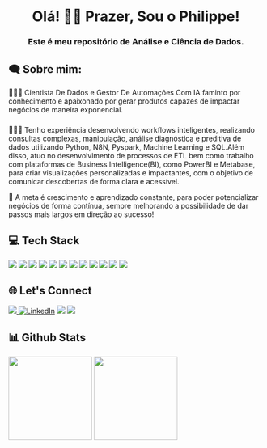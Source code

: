 <h1 align="center">Olá! 👋😄 Prazer, Sou o Philippe! </h1>
<h3 align="center">Este é meu repositório de Análise e Ciência de Dados.</h3>

<h2 align="left">🗨 Sobre mim:</h2>
🧑🏻‍🎓 Cientista De Dados e Gestor De Automações Com IA faminto por conhecimento e apaixonado por gerar produtos capazes de impactar negócios de maneira exponencial.

###
👨🏻‍💻 Tenho experiência desenvolvendo workflows inteligentes, realizando consultas complexas, manipulação, análise diagnóstica e preditiva de dados utilizando Python, N8N, Pyspark, Machine Learning e SQL.Além disso, atuo no desenvolvimento de processos de ETL bem como trabalho com plataformas de Business Intelligence(BI), como PowerBI e Metabase, para criar visualizações personalizadas e impactantes, com o objetivo de comunicar descobertas de forma clara e acessível.

🚀 A meta é crescimento e aprendizado constante, para poder potencializar negócios de forma contínua, sempre melhorando a possibilidade de dar passos mais largos em direção ao sucesso!

<h2 align="left">💻 Tech Stack</h2>
<div <br>          
<img src="https://img.shields.io/badge/Microsoft_SQL_Server-CC2927?style=for-the-badge&logo=microsoft-sql-server&logoColor=white">
<img src="https://img.shields.io/badge/MongoDB-4EA94B?style=for-the-badge&logo=mongodb&logoColor=white">
<img src="https://img.shields.io/badge/Python-4695dd?style=for-the-badge&logo=python&logoColor=FFD43B">
<img src="https://img.shields.io/badge/pandas-%23150458.svg?style=for-the-badge&logo=pandas&logoColor=white">
<img src="https://img.shields.io/badge/Matplotlib-%232A9D8F.svg?style=for-the-badge&logo=Matplotlib&logoColor=black">
<img src="https://img.shields.io/badge/Plotly-%233F4F75.svg?style=for-the-badge&logo=plotly&logoColor=white">
<img src="https://img.shields.io/badge/scikit--learn-%23F7931E.svg?style=for-the-badge&logo=scikit-learn&logoColor=white">
<img src="https://img.shields.io/badge/PowerBI-F2C811?style=for-the-badge&logo=Power%20BI&logoColor=white">
<img src="https://img.shields.io/badge/Tableau-E97627?style=for-the-badge&logo=Tableau&logoColor=white">
<img src="https://img.shields.io/badge/Microsoft_Office-D83B01?style=for-the-badge&logo=microsoft-office&logoColor=white">
<img src="https://img.shields.io/badge/Metabase-509EE3?style=for-the-badge&logo=metabase&logoColor=fff">
<img src="https://github.com/Philippeizidorio/CriandoDW_SQLEMPVinicola/assets/145637595/a2ff1f77-cccf-45f6-8ecc-5a9735f2e64c">
</div>         

<h2 align="left">🌐 Let's Connect </h2>

<a href="https://api.whatsapp.com/send?l=pt_BR&phone=55799011696"><img src="https://github.com/user-attachments/assets/2a9cfbc4-52ae-4a86-86bb-f2c690ba4301">
[![LinkedIn](https://img.shields.io/badge/linkedin-0A66C2?style=for-the-badge&logo=linkedin&logoColor=white)](https://www.linkedin.com/in/philippeizidorio) 
<a href = "mailto:euphilippeizidorio@gmail.com"><img src="https://img.shields.io/badge/Gmail-D14836?style=for-the-badge&logo=gmail&logoColor=white" target="_blank"></a>
<a href="https://api.whatsapp.com/send?l=pt_BR&phone=557998942719" target="_blank"><img src="https://img.shields.io/badge/WhatsApp-25D366?style=for-the-badge&logo=whatsapp&logoColor=white" target="_blank"></a>

###

<h2 align="left">📊 Github Stats</h2> 

<div>
  <img height="165cm" src="https://github-readme-stats.vercel.app/api?username=philippeizidorio&show_icons=true&theme=holi"/>
  <img height="165cm" src="https://github-readme-stats.vercel.app/api/top-langs/?username=philippeizidorio&layout=compact&theme=holi"/>
</div>
